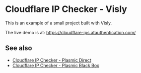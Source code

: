 # Cloudflare IP Checker - Visly

This is an example of a small project built with Visly.

The live demo is at: https://cloudflare-ips.atauthentication.com/

## See also

 - [Cloudflare IP Checker - Plasmic Direct](https://github.com/ForbesLindesay/cloudflare-ip-checker-plasmic-direct)
 - [Cloudflare IP Checker - Plasmic Black Box](https://github.com/ForbesLindesay/cloudflare-ip-checker-plasmic-black-box)